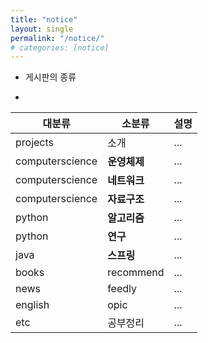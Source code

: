 ```yaml
---
title: "notice"
layout: single
permalink: "/notice/"
# categories: [notice]
---
```


* 게시판의 종류
-

|대분류|소분류|설명|
|---|---|---|
|projects|소개|...|
|computerscience|**운영체제**|...|
|computerscience|**네트워크**|...|
|computerscience|**자료구조**|...|
|python|**알고리즘**|...|
|python|**연구**|...|
|java|**스프링**|...|
|books|recommend|...|
|news|feedly|...|
|english|opic|...|
|etc|공부정리|...|
